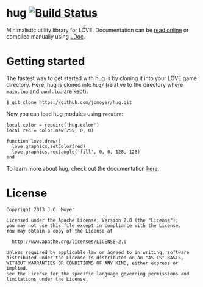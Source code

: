 # hug [![Build Status](https://travis-ci.org/jcmoyer/hug.png?branch=master)](https://travis-ci.org/jcmoyer/hug)

Minimalistic utility library for LÖVE. Documentation can be [read online](http://jcmoyer.github.io/hug/doc/) or compiled manually using [LDoc](https://github.com/stevedonovan/LDoc).

# Getting started
The fastest way to get started with hug is by cloning it into your LÖVE game directory. Here, hug is cloned into `hug/` (relative to the directory where `main.lua` and `conf.lua` are kept):

    $ git clone https://github.com/jcmoyer/hug.git

Now you can load hug modules using `require`:

    local color = require('hug.color')
    local red = color.new(255, 0, 0)

    function love.draw()
      love.graphics.setColor(red)
      love.graphics.rectangle('fill', 0, 0, 128, 128)
    end

To learn more about hug, check out the documentation [here](http://jcmoyer.github.io/hug/doc/).

# License

    Copyright 2013 J.C. Moyer
   
    Licensed under the Apache License, Version 2.0 (the "License");
    you may not use this file except in compliance with the License.
    You may obtain a copy of the License at
   
      http://www.apache.org/licenses/LICENSE-2.0
   
    Unless required by applicable law or agreed to in writing, software
    distributed under the License is distributed on an "AS IS" BASIS,
    WITHOUT WARRANTIES OR CONDITIONS OF ANY KIND, either express or implied.
    See the License for the specific language governing permissions and
    limitations under the License.
